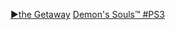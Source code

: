 <!-- 

<details>
<summary>layout: page
title: "SONY"
permalink: https://jeuxsf.github.io/JSF/sony/

</details>
  
#### hidden field with metadata

-->


[►the Getaway](theGetaway.md)
[Demon's Souls™ #PS3](https://ouo.io/e9VJXn)

